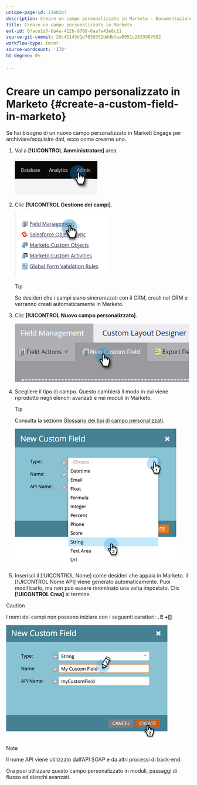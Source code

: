 ```yaml
---
unique-page-id: 2360287
description: Creare un campo personalizzato in Marketo - Documentazione di Marketo - Documentazione del prodotto
title: Creare un campo personalizzato in Marketo
exl-id: 6face1d7-6a4e-412b-9708-6aa7e43e8c11
source-git-commit: 20c41143d1e7839352dddbfea0951c2633987692
workflow-type: tm+mt
source-wordcount: '170'
ht-degree: 0%

---
```


# Creare un campo personalizzato in Marketo {#create-a-custom-field-in-marketo}

Se hai bisogno di un nuovo campo personalizzato in Marketi Engage per archiviare/acquisire dati, ecco come crearne uno.

1. Vai a **[!UICONTROL Amministratore]** area.

   ![](assets/create-a-custom-field-in-marketo-1.png)

1. Clic **[!UICONTROL Gestione dei campi]**.

   ![](assets/create-a-custom-field-in-marketo-2.png)

   >[!TIP]
   >
   >Se desideri che i campi siano sincronizzati con il CRM, creali nel CRM e verranno creati automaticamente in Marketo.

1. Clic **[!UICONTROL Nuovo campo personalizzato]**.

   ![](assets/create-a-custom-field-in-marketo-3.png)

1. Scegliere il tipo di campo. Questo cambierà il modo in cui viene riprodotto negli elenchi avanzati e nei moduli in Marketo.

   >[!TIP]
   >
   >Consulta la sezione [Glossario dei tipi di campo personalizzati](/help/marketo/product-docs/administration/field-management/custom-field-type-glossary.md).

   ![](assets/create-a-custom-field-in-marketo-4.png)

1. Inserisci il [!UICONTROL Nome] come desideri che appaia in Marketo. Il [!UICONTROL Nome API] viene generato automaticamente. Puoi modificarlo, ma non può essere rinominato una volta impostato. Clic **[!UICONTROL Crea]** al termine.

>[!CAUTION]
>
>I nomi dei campi non possono iniziare con i seguenti caratteri: **. E +[]**

![](assets/create-a-custom-field-in-marketo-5.png)

>[!NOTE]
>
>Il nome API viene utilizzato dall’API SOAP e da altri processi di back-end.

Ora puoi utilizzare questo campo personalizzato in moduli, passaggi di flusso ed elenchi avanzati.
